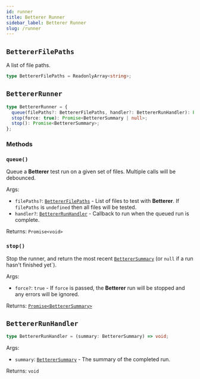 ```yaml
---
id: runner
title: Betterer Runner
sidebar_label: Betterer Runner
slug: /runner
---
```


## `BettererFilePaths`

A list of file paths.

```typescript
type BettererFilePaths = ReadonlyArray<string>;
```

## `BettererRunner`

```typescript
type BettererRunner = {
  queue(filePaths?: BettererFilePaths, handler?: BettererRunHandler): Promise<void>;
  stop(force: true): Promise<BettererSummary | null>;
  stop(): Promise<BettererSummary>;
};
```

### Methods

### `queue()`

Queue a **Betterer** test run on a given set of files. Multiple calls will be debounced.

Args:

- `filePaths?`: [`BettererFilePaths`](#bettererfilepaths) - List of files to test with **Betterer**. If `filePaths` is `undefined` then all files will be tested.
- `handler?`: [`BettererRunHandler`](#bettererrunhandler) - Callback to run when the queued run is complete.

Returns: `Promise<void>`

### `stop()`

Stop the runner, and return the most recent [`BettererSummary`](./context#betterersummary) (or `null` if a run hasn't finished yet`).

Args:

- `force?`: `true` - If `force` is passed, the **Betterer** run will be stopped and any errors will be ignored.

Returns: [`Promise<BettererSummary>`](./context#betterersummary)

## `BettererRunHandler`

```typescript
type BettererRunHandler = (summary: BettererSummary) => void;
```

Args:

- `summary`: [`BettererSummary`](./context#betterersummary) - The summary of the completed run.

Returns: `void`
